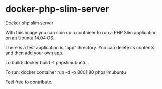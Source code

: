 # docker-php-slim-server
Docker php slim server

With this image you can spin up a container to run a PHP Slim application on an Ubuntu:14.04 OS.

There is a test application is "app" directory.  You can delete its contents and then add your own app.

To build: docker build -t phpslimubuntu .

To run: docker container run -d -p 8001:80 phpslimubuntu

Feel free to contribute.